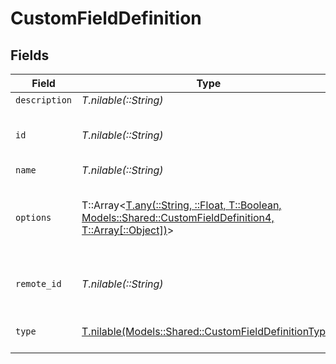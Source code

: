 # CustomFieldDefinition


## Fields

| Field                                                                                                                                        | Type                                                                                                                                         | Required                                                                                                                                     | Description                                                                                                                                  | Example                                                                                                                                      |
| -------------------------------------------------------------------------------------------------------------------------------------------- | -------------------------------------------------------------------------------------------------------------------------------------------- | -------------------------------------------------------------------------------------------------------------------------------------------- | -------------------------------------------------------------------------------------------------------------------------------------------- | -------------------------------------------------------------------------------------------------------------------------------------------- |
| `description`                                                                                                                                | *T.nilable(::String)*                                                                                                                        | :heavy_minus_sign:                                                                                                                           | N/A                                                                                                                                          |                                                                                                                                              |
| `id`                                                                                                                                         | *T.nilable(::String)*                                                                                                                        | :heavy_minus_sign:                                                                                                                           | Unique identifier                                                                                                                            | 8187e5da-dc77-475e-9949-af0f1fa4e4e3                                                                                                         |
| `name`                                                                                                                                       | *T.nilable(::String)*                                                                                                                        | :heavy_minus_sign:                                                                                                                           | N/A                                                                                                                                          |                                                                                                                                              |
| `options`                                                                                                                                    | T::Array<[T.any(::String, ::Float, T::Boolean, Models::Shared::CustomFieldDefinition4, T::Array[::Object])](../../models/shared/options.md)> | :heavy_minus_sign:                                                                                                                           | An array of possible options for the custom field.                                                                                           | [<br/>"Not Started",<br/>"In Progress",<br/>"Completed",<br/>"Overdue"<br/>]                                                                 |
| `remote_id`                                                                                                                                  | *T.nilable(::String)*                                                                                                                        | :heavy_minus_sign:                                                                                                                           | Provider's unique identifier                                                                                                                 | 8187e5da-dc77-475e-9949-af0f1fa4e4e3                                                                                                         |
| `type`                                                                                                                                       | [T.nilable(Models::Shared::CustomFieldDefinitionType)](../../models/shared/customfielddefinitiontype.md)                                     | :heavy_minus_sign:                                                                                                                           | The type of the custom field.                                                                                                                | Dropdown                                                                                                                                     |